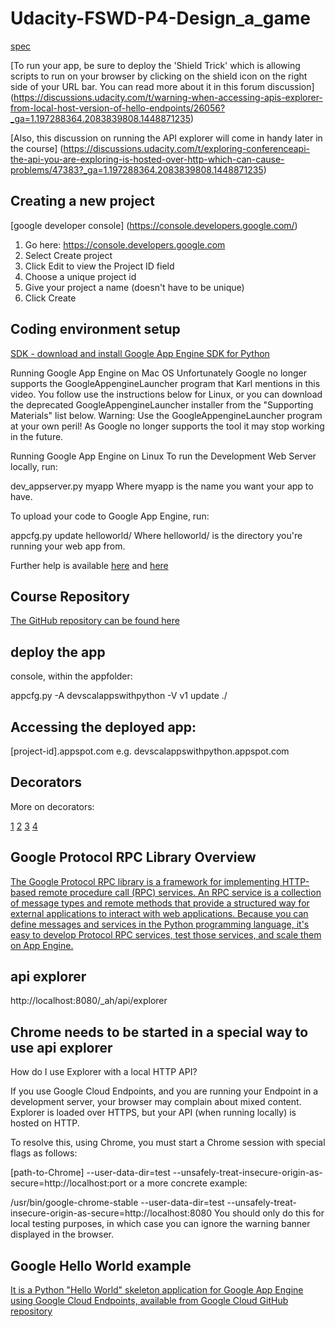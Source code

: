 # Udacity-FSWD-P4-Design_a_game

[spec](https://review.udacity.com/#!/rubrics/144/view)

[To run your app, be sure to deploy the 'Shield Trick' which is allowing scripts to run on your browser by clicking on the shield icon on the right side of your URL bar. You can read more about it in this forum discussion] (https://discussions.udacity.com/t/warning-when-accessing-apis-explorer-from-local-host-version-of-hello-endpoints/26056?_ga=1.197288364.2083839808.1448871235)

[Also, this discussion on running the API explorer will come in handy later in the course]
(https://discussions.udacity.com/t/exploring-conferenceapi-the-api-you-are-exploring-is-hosted-over-http-which-can-cause-problems/47383?_ga=1.197288364.2083839808.1448871235)


## Creating a new project

[google developer console]
(https://console.developers.google.com/)

1. Go here: https://console.developers.google.com
2. Select Create project
3. Click Edit to view the Project ID field
4. Choose a unique project id
5. Give your project a name (doesn't have to be unique)
6. Click Create

## Coding environment setup

[SDK - download and install Google App Engine SDK for Python](https://cloud.google.com/appengine/downloads)

Running Google App Engine on Mac OS
Unfortunately Google no longer supports the GoogleAppengineLauncher program that Karl mentions in this video. You follow use the instructions below for Linux, or you can download the deprecated GoogleAppengineLauncher installer from the "Supporting Materials" list below. Warning: Use the GoogleAppengineLauncher program at your own peril! As Google no longer supports the tool it may stop working in the future.

Running Google App Engine on Linux
To run the Development Web Server locally, run:

dev_appserver.py myapp
Where myapp is the name you want your app to have.

To upload your code to Google App Engine, run:

appcfg.py update helloworld/
Where helloworld/ is the directory you're running your web app from.

Further help is available [here](https://developers.google.com/appengine/docs/python/tools/devserver) and [here](https://developers.google.com/appengine/docs/python/gettingstartedpython27/uploading)

## Course Repository

[The GitHub repository can be found here](https://github.com/udacity/ud858)

## deploy the app

console, within the appfolder:

appcfg.py -A devscalappswithpython -V v1 update ./


## Accessing the deployed app:

[project-id].appspot.com
e.g. devscalappswithpython.appspot.com

## Decorators

More on decorators:

[1](https://realpython.com/blog/python/primer-on-python-decorators/)
[2](http://www.learnpython.org/en/Decorators)
[3](https://www.python.org/dev/peps/pep-0318/)
[4](http://www.jeffknupp.com/blog/2013/11/29/improve-your-python-decorators-explained/)

## Google Protocol RPC Library Overview

[The Google Protocol RPC library is a framework for implementing HTTP-based remote procedure call (RPC) services. An RPC service is a collection of message types and remote methods that provide a structured way for external applications to interact with web applications. Because you can define messages and services in the Python programming language, it's easy to develop Protocol RPC services, test those services, and scale them on App Engine.](https://cloud.google.com/appengine/docs/python/tools/protorpc/)

## api explorer

http://localhost:8080/_ah/api/explorer

## Chrome needs to be started in a special way to use api explorer

How do I use Explorer with a local HTTP API?

If you use Google Cloud Endpoints, and you are running your Endpoint in a development server, your browser may complain about mixed content. Explorer is loaded over HTTPS, but your API (when running locally) is hosted on HTTP.

To resolve this, using Chrome, you must start a Chrome session with special flags as follows:

[path-to-Chrome] --user-data-dir=test --unsafely-treat-insecure-origin-as-secure=http://localhost:port
or a more concrete example:

 /usr/bin/google-chrome-stable --user-data-dir=test --unsafely-treat-insecure-origin-as-secure=http://localhost:8080
You should only do this for local testing purposes, in which case you can ignore the warning banner displayed in the browser.

## Google Hello World example

[It is a Python "Hello World" skeleton application for Google App Engine using Google Cloud Endpoints, available from Google Cloud GitHub repository](https://github.com/GoogleCloudPlatform/appengine-endpoints-helloendpoints-python)
